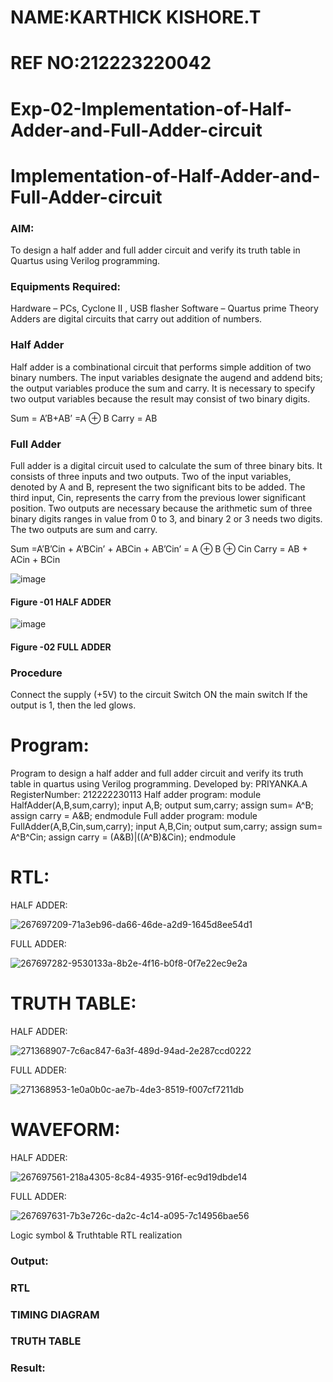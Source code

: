 # NAME:KARTHICK KISHORE.T
# REF NO:212223220042
# Exp-02-Implementation-of-Half-Adder-and-Full-Adder-circuit

# Implementation-of-Half-Adder-and-Full-Adder-circuit
### AIM:
To design a half adder and full adder circuit and verify its truth table in Quartus using Verilog programming.

### Equipments Required:
Hardware – PCs, Cyclone II , USB flasher
Software – Quartus prime
Theory
Adders are digital circuits that carry out addition of numbers.

### Half Adder
Half adder is a combinational circuit that performs simple addition of two binary numbers. The input variables designate the augend and addend bits; the output variables produce the sum and carry. It is necessary to specify two output variables because the result may consist of two binary digits.

Sum = A’B+AB’ =A ⊕ B Carry = AB

### Full Adder
Full adder is a digital circuit used to calculate the sum of three binary bits. It consists of three inputs and two outputs. Two of the input variables, denoted by A and B, represent the two significant bits to be added. The third input, Cin, represents the carry from the previous lower significant position. Two outputs are necessary because the arithmetic sum of three binary digits ranges in value from 0 to 3, and binary 2 or 3 needs two digits. The two outputs are sum and carry.

Sum =A’B’Cin + A’BCin’ + ABCin + AB’Cin’ = A ⊕ B ⊕ Cin Carry = AB + ACin + BCin

 ![image](https://user-images.githubusercontent.com/36288975/163552156-a13e5a56-c638-4110-97d9-8896907c8d25.png)

#### Figure -01 HALF ADDER 


![image](https://user-images.githubusercontent.com/36288975/163552057-b3547877-6d07-45b4-b7e0-bcfebfad9e1d.png)

#### Figure -02 FULL ADDER 

### Procedure

Connect the supply (+5V) to the circuit
Switch ON the main switch
If the output is 1, then the led glows.
### 
# Program:
Program to design a half adder and full adder circuit and verify its truth table in quartus using Verilog programming.
Developed by: PRIYANKA.A
RegisterNumber: 212222230113
Half adder program:
module HalfAdder(A,B,sum,carry);
input A,B;
output sum,carry;
assign sum= A^B;
assign carry = A&B;
endmodule
Full adder program:
module FullAdder(A,B,Cin,sum,carry);
input A,B,Cin;
output sum,carry;
assign sum= A^B^Cin;
assign carry = (A&B)|((A^B)&Cin);
endmodule


# RTL:
HALF ADDER:


![267697209-71a3eb96-da66-46de-a2d9-1645d8ee54d1](https://github.com/KARTHICKT24/Exp-02-Implementation-of-Half-Adder-and-Full-Adder-circuit/assets/149347526/90cf18d5-0c85-494b-88e2-d61133331cb0)


FULL ADDER:


![267697282-9530133a-8b2e-4f16-b0f8-0f7e22ec9e2a](https://github.com/KARTHICKT24/Exp-02-Implementation-of-Half-Adder-and-Full-Adder-circuit/assets/149347526/554d0be1-b259-4cc4-ab20-ae9b6285b8ce)

# TRUTH TABLE:
HALF ADDER:


![271368907-7c6ac847-6a3f-489d-94ad-2e287ccd0222](https://github.com/KARTHICKT24/Exp-02-Implementation-of-Half-Adder-and-Full-Adder-circuit/assets/149347526/539f0bec-e9f6-4474-a819-d9a834684720)

FULL ADDER:


![271368953-1e0a0b0c-ae7b-4de3-8519-f007cf7211db](https://github.com/KARTHICKT24/Exp-02-Implementation-of-Half-Adder-and-Full-Adder-circuit/assets/149347526/0f851323-c51f-402f-bd84-76b0a5f2a9c0)


# WAVEFORM:
HALF ADDER:

![267697561-218a4305-8c84-4935-916f-ec9d19dbde14](https://github.com/KARTHICKT24/Exp-02-Implementation-of-Half-Adder-and-Full-Adder-circuit/assets/149347526/b3a527b5-5fde-4b1a-9fb4-e612d1384c3d)

FULL ADDER:

![267697631-7b3e726c-da2c-4c14-a095-7c14956bae56](https://github.com/KARTHICKT24/Exp-02-Implementation-of-Half-Adder-and-Full-Adder-circuit/assets/149347526/b57c2ab0-f24e-4764-ae56-13fc9f1b567c)


Logic symbol & Truthtable
RTL realization

### Output:
### RTL
### TIMING DIAGRAM


### TRUTH TABLE 

### Result:
